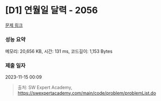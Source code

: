 # [D1] 연월일 달력 - 2056 

[문제 링크](https://swexpertacademy.com/main/code/problem/problemDetail.do?contestProbId=AV5QLkdKAz4DFAUq) 

### 성능 요약

메모리: 20,656 KB, 시간: 131 ms, 코드길이: 1,153 Bytes

### 제출 일자

2023-11-15 00:09



> 출처: SW Expert Academy, https://swexpertacademy.com/main/code/problem/problemList.do